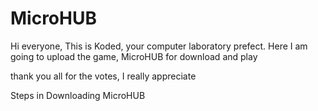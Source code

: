 # MicroHUB

Hi everyone, This is Koded, your computer laboratory prefect. Here I am going to upload the game, MicroHUB for download and play

thank you all for the votes, I really appreciate

Steps in Downloading MicroHUB
